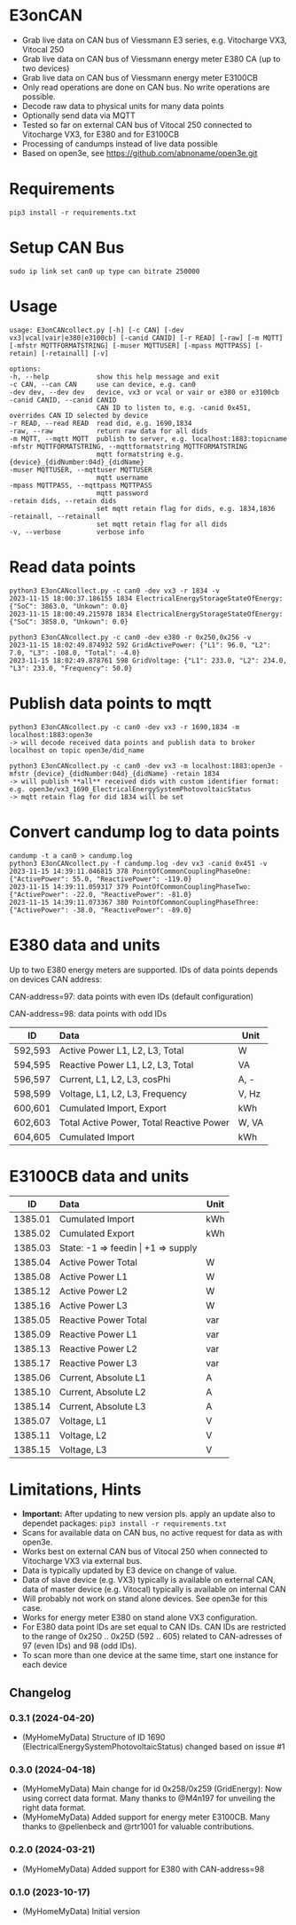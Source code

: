 # E3onCAN
* Grab live data on CAN bus of Viessmann E3 series, e.g. Vitocharge VX3, Vitocal 250
* Grab live data on CAN bus of Viessmann energy meter E380 CA (up to two devices)
* Grab live data on CAN bus of Viessmann energy meter E3100CB
* Only read operations are done on CAN bus. No write operations are possible.
* Decode raw data to physical units for many data points
* Optionally send data via MQTT
* Tested so far on external CAN bus of Vitocal 250 connected to Vitocharge VX3, for E380 and for E3100CB
* Processing of candumps instead of live data possible
* Based on open3e, see https://github.com/abnoname/open3e.git 

# Requirements
    pip3 install -r requirements.txt

# Setup CAN Bus
    sudo ip link set can0 up type can bitrate 250000

# Usage
    usage: E3onCANcollect.py [-h] [-c CAN] [-dev vx3|vcal|vair|e380|e3100cb] [-canid CANID] [-r READ] [-raw] [-m MQTT] [-mfstr MQTTFORMATSTRING] [-muser MQTTUSER] [-mpass MQTTPASS] [-retain] [-retainall] [-v]

    options:
    -h, --help            show this help message and exit
    -c CAN, --can CAN     use can device, e.g. can0
    -dev dev, --dev dev   device, vx3 or vcal or vair or e380 or e3100cb
    -canid CANID, --canid CANID
                          CAN ID to listen to, e.g. -canid 0x451, overrides CAN ID selected by device
    -r READ, --read READ  read did, e.g. 1690,1834
    -raw, --raw           return raw data for all dids
    -m MQTT, --mqtt MQTT  publish to server, e.g. localhost:1883:topicname
    -mfstr MQTTFORMATSTRING, --mqttformatstring MQTTFORMATSTRING
                          mqtt formatstring e.g. {device}_{didNumber:04d}_{didName}
    -muser MQTTUSER, --mqttuser MQTTUSER
                          mqtt username
    -mpass MQTTPASS, --mqttpass MQTTPASS
                          mqtt password
    -retain dids, --retain dids
   	                      set mqtt retain flag for dids, e.g. 1834,1836
    -retainall, --retainall
   	                      set mqtt retain flag for all dids
    -v, --verbose         verbose info

# Read data points
    python3 E3onCANcollect.py -c can0 -dev vx3 -r 1834 -v
    2023-11-15 18:00:37.186155 1834 ElectricalEnergyStorageStateOfEnergy: {"SoC": 3863.0, "Unkown": 0.0}
    2023-11-15 18:00:49.215978 1834 ElectricalEnergyStorageStateOfEnergy: {"SoC": 3858.0, "Unkown": 0.0}
    
    python3 E3onCANcollect.py -c can0 -dev e380 -r 0x250,0x256 -v
    2023-11-15 18:02:49.874932 592 GridActivePower: {"L1": 96.0, "L2": 7.0, "L3": -108.0, "Total": -4.0}
    2023-11-15 18:02:49.878761 598 GridVoltage: {"L1": 233.0, "L2": 234.0, "L3": 233.0, "Frequency": 50.0}
    
# Publish data points to mqtt
    python3 E3onCANcollect.py -c can0 -dev vx3 -r 1690,1834 -m localhost:1883:open3e
    -> will decode received data points and publish data to broker localhost on topic open3e/did_name

    python3 E3onCANcollect.py -c can0 -dev vx3 -m localhost:1883:open3e -mfstr {device}_{didNumber:04d}_{didName} -retain 1834
    -> will publish **all** received dids with custom identifier format: e.g. open3e/vx3_1690_ElectricalEnergySystemPhotovoltaicStatus
    -> mqtt retain flag for did 1834 will be set

# Convert candump log to data points
    candump -t a can0 > candump.log
    python3 E3onCANcollect.py -f candump.log -dev vx3 -canid 0x451 -v
    2023-11-15 14:39:11.046815 378 PointOfCommonCouplingPhaseOne: {"ActivePower": 55.0, "ReactivePower": -119.0}
    2023-11-15 14:39:11.059317 379 PointOfCommonCouplingPhaseTwo: {"ActivePower": -22.0, "ReactivePower": -81.0}
    2023-11-15 14:39:11.073367 380 PointOfCommonCouplingPhaseThree: {"ActivePower": -38.0, "ReactivePower": -89.0}

# E380 data and units
Up to two E380 energy meters are supported. IDs of data points depends on devices CAN address:

CAN-address=97: data points with even IDs (default configuration)

CAN-address=98: data points with odd IDs

| ID | Data| Unit |
| ------|:--- |------|
| 592,593 | Active Power L1, L2, L3, Total |  W |
| 594,595 | Reactive Power L1, L2, L3, Total | VA |
| 596,597 | Current, L1, L2, L3, cosPhi | A, - |
| 598,599 | Voltage, L1, L2, L3, Frequency | V, Hz |
| 600,601 | Cumulated Import, Export | kWh |
| 602,603 | Total Active Power, Total Reactive Power | W, VA |
| 604,605 | Cumulated Import | kWh |

# E3100CB data and units

| ID | Data| Unit |
| ------|:--- |------|
| 1385.01 | Cumulated Import | kWh |
| 1385.02 | Cumulated Export | kWh |
| 1385.03 | State: -1 => feedin \| +1 => supply | |
| 1385.04 | Active Power Total |  W |
| 1385.08 | Active Power L1 |  W |
| 1385.12 | Active Power L2 |  W |
| 1385.16 | Active Power L3 |  W |
| 1385.05 | Reactive Power Total | var |
| 1385.09 | Reactive Power L1 | var |
| 1385.13 | Reactive Power L2 | var |
| 1385.17 | Reactive Power L3 | var |
| 1385.06 | Current, Absolute L1 | A |
| 1385.10 | Current, Absolute L2 | A |
| 1385.14 | Current, Absolute L3 | A |
| 1385.07 | Voltage, L1 | V |
| 1385.11 | Voltage, L2 | V |
| 1385.15 | Voltage, L3 | V |

# Limitations, Hints
* **Important:** After updating to new version pls. apply an update also to dependet packages: `pip3 install -r requirements.txt`
* Scans for available data on CAN bus, no active request for data as with open3e.
* Works best on external CAN bus of Vitocal 250 when connected to Vitocharge VX3 via external bus.
* Data is typically updated by E3 device on change of value.
* Data of slave device (e.g. VX3) typically is available on external CAN, data of master device (e.g. Vitocal) typically is available on internal CAN
* Will probably not work on stand alone devices. See open3e for this case.
* Works for energy meter E380 on stand alone VX3 configuration.
* For E380 data point IDs are set equal to CAN IDs. CAN IDs are restricted to the range of 0x250 .. 0x25D (592 .. 605) related to CAN-adresses of 97 (even IDs) and 98 (odd IDs).
* To scan more than one device at the same time, start one instance for each device

## Changelog
<!--
    Placeholder for the next version (at the beginning of the line):
    ### **WORK IN PROGRESS**
-->

### 0.3.1 (2024-04-20)
* (MyHomeMyData) Structure of ID 1690 (ElectricalEnergySystemPhotovoltaicStatus) changed based on issue #1

### 0.3.0 (2024-04-18)
* (MyHomeMyData) Main change for id 0x258/0x259 (GridEnergy): Now using correct data format. Many thanks to @M4n197 for unveiling the right data format.
* (MyHomeMyData) Added support for energy meter E3100CB. Many thanks to @pellenbeck and @rtr1001 for valuable contributions.

### 0.2.0 (2024-03-21)
* (MyHomeMyData) Added support for E380 with CAN-address=98

### 0.1.0 (2023-10-17)
* (MyHomeMyData) Initial version
